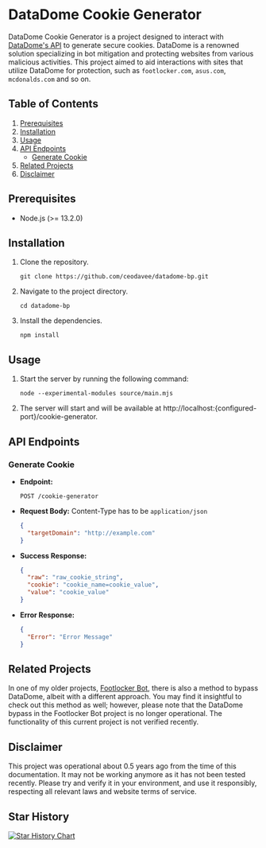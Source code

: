 # DataDome Cookie Generator

DataDome Cookie Generator is a project designed to interact with [DataDome's API](https://www.datadome.co/) to generate secure cookies. DataDome is a renowned solution specializing in bot mitigation and protecting websites from various malicious activities. This project aimed to aid interactions with sites that utilize DataDome for protection, such as `footlocker.com`, `asus.com`, `mcdonalds.com` and so on.

## Table of Contents

1. [Prerequisites](#prerequisites)
2. [Installation](#installation)
3. [Usage](#usage)
4. [API Endpoints](#api-endpoints)
   - [Generate Cookie](#generate-cookie)
5. [Related Projects](#related-projects)
6. [Disclaimer](#disclaimer)

## Prerequisites

- Node.js (>= 13.2.0)

## Installation

1. Clone the repository.
   ```shell
   git clone https://github.com/ceodavee/datadome-bp.git
   ```

2. Navigate to the project directory.
   ```shell
   cd datadome-bp
   ```

3. Install the dependencies.
   ```shell
   npm install
   ```

## Usage

1. Start the server by running the following command:
   ```shell
   node --experimental-modules source/main.mjs
   ```

2. The server will start and will be available at http://localhost:{configured-port}/cookie-generator.

## API Endpoints

### Generate Cookie

- **Endpoint:**
  ```
  POST /cookie-generator
  ```
- **Request Body:**
    Content-Type has to be `application/json`
  ```json
  {
    "targetDomain": "http://example.com"
  }
  ```
- **Success Response:**
  ```json
  {
    "raw": "raw_cookie_string",
    "cookie": "cookie_name=cookie_value",
    "value": "cookie_value"
  }
  ```
- **Error Response:**
  ```json
  {
    "Error": "Error Message"
  }
  ```

## Related Projects

In one of my older projects, [Footlocker Bot](https://github.com/ceodavee/footlocker-bot), there is also a method to bypass DataDome, albeit with a different approach. You may find it insightful to check out this method as well; however, please note that the DataDome bypass in the Footlocker Bot project is no longer operational. The functionality of this current project is not verified recently.

## Disclaimer

This project was operational about 0.5 years ago from the time of this documentation. It may not be working anymore as it has not been tested recently. Please try and verify it in your environment, and use it responsibly, respecting all relevant laws and website terms of service. 

## Star History

<a href="https://star-history.com/#d-suter/datadome-bp&Date">
  <picture>
    <source media="(prefers-color-scheme: dark)" srcset="https://api.star-history.com/svg?repos=d-suter/datadome-bp&type=Date&theme=dark" />
    <source media="(prefers-color-scheme: light)" srcset="https://api.star-history.com/svg?repos=d-suter/datadome-bp&type=Date" />
    <img alt="Star History Chart" src="https://api.star-history.com/svg?repos=d-suter/datadome-bp&type=Date" />
  </picture>
</a>

